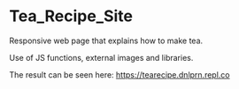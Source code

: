 # Tea_Recipe_Site
Responsive web page that explains how to make tea.

Use of JS functions, external images and libraries.

The result can be seen here: https://tearecipe.dnlprn.repl.co
